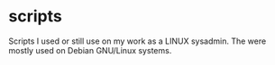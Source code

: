 scripts
=======

Scripts I used or still use on my work as a LINUX sysadmin. The were mostly used on Debian GNU/Linux systems.
